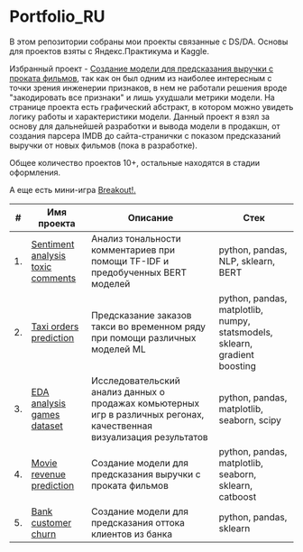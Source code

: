 # Portfolio_RU

В этом репозитории собраны мои проекты связанные с DS/DA. Основы для проектов взяты с Яндекс.Практикума и Kaggle.

Избранный проект - [Создание модели для предсказания выручки с проката фильмов](https://github.com/dmakhazen/portfolio/tree/main/movies_revenue_prediction), так как он был одним из наиболее интересным с точки зрения инженерии признаков, в нем не работали решения вроде "закодировать все признаки" и лишь ухудшали метрики модели. На странице проекта есть графический абстракт, в котором можно увидеть логику работы и характеристики модели. Данный проект я взял за основу для дальнейшей разработки и вывода модели в продакшн, от создания парсера IMDB до сайта-странички с показом предсказаний выручки от новых фильмов (пока в разработке).

Общее количество проектов 10+, остальные находятся в стадии оформления.

А еще есть мини-игра [Breakout!](https://codeinplace.stanford.edu/cip3/share/HxMNul1cmaTTNyLUXD6Y)[.](https://codeinplace.stanford.edu/cip3/share/M3fZDX4z8CeNFPEtVQk7)

| #    | Имя проекта                | Описание                                                         | Стек                                                          |
| ---- | --------------------------- | --------------------------------------------------------------- | ------------------------------------------------------------- |
| 1.   | [Sentiment analysis toxic comments](https://github.com/dmakhazen/portfolio/tree/main/NLP_sentiment_analysis) | Анализ тональности комментариев при помощи TF-IDF и предобученных BERT моделей | python, pandas, NLP, sklearn, BERT |
| 2.   | [Taxi orders prediction](https://github.com/dmakhazen/portfolio/tree/main/taxi_orders_prediction)  | Предсказание заказов такси во временном ряду при помощи различных моделей ML | python, pandas, matplotlib, numpy, statsmodels, sklearn, gradient boosting |
| 3.   | [EDA analysis games dataset](https://github.com/dmakhazen/portfolio/tree/main/EDA_games) | Исследовательский анализ данных о продажах комьютерных игр в различных регонах, качественная визуализация результатов | python, pandas, matplotlib, seaborn, scipy |
| 4.   | [Movie revenue prediction](https://github.com/dmakhazen/portfolio/tree/main/movies_revenue_prediction) | Создание модели для предсказания выручки с проката фильмов | python, pandas, matplotlib, seaborn, sklearn, catboost |
| 5.   | [Bank customer churn](https://github.com/dmakhazen/portfolio/tree/main/bank_customer_churn) | Создание модели для предсказания оттока клиентов из банка | python, pandas, sklearn |
